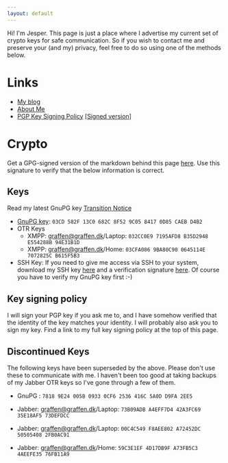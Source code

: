 ```yaml
---
layout: default
---
```


Hi! I'm Jesper. This page is just a place where I advertise my current set of crypto keys for safe communication. So if you wish to contact me and preserve your (and my) privacy, feel free to do so using one of the methods below. 

# Links

* [My blog](https://blog.graffen.dk)
* [About Me](https://about.me/graffen)
* [PGP Key Signing Policy](/keysigning/policy/) [[Signed version]](/keysigning/policy/index.md.asc)

# Crypto
Get a GPG-signed version of the markdown behind this page [here](index.md.asc). Use this signature to verify that 
the below information is correct.

## Keys
Read my latest GnuPG key [Transition Notice](/transition-notice.html)

* [GnuPG key](graffen.asc): `03CD 582F 13C0 682C 8F52 9C05 8417 0D85 CAEB D4B2` 
* OTR Keys
  * XMPP: graffen@graffen.dk/Laptop: `032CC0E9 7195AFD8 B35D2948 E554288B 94E31B1D`
  * XMPP: graffen@graffen.dk/Home: `03CFA086 9BA80C90 0645114E 7072825C B615F5B3`
* SSH Key: If you need to give me access via SSH to your system, download my SSH key [here](graffen-ssh-key.txt) and a verification signature [here](graffen-ssh-key.txt.asc). Of course you have to verify my GnuPG key first :-)  

## Key signing policy
I will sign your PGP key if you ask me to, and I have somehow verified that the identity of the key matches your
identity. I will probably also ask you to sign my key. Find a link to my full key signing policy at the top of this page. 

## Discontinued Keys
The following keys have been superseded by the above. Please don't use these to communicate with me. I haven't been too good at taking backups of my Jabber OTR keys so I've gone through a few of them. 


* GnuPG : `7818 9E24 005B 0933 0CF6 2536 416C 5A0D D9FA 2EE5`

* Jabber: graffen@graffen.dk/Laptop: `73B09ADB A4EFF7D4 42A3FC69 35E18AF5 73DEFDCC`
* Jabber: graffen@graffen.dk/Laptop: `00C4C549 F8AEE802 A72452DC 50505408 2FB0AC91`
* Jabber: graffen@graffen.dk/Home: `59C3E1EF 4D17DB9F A73FB5C3 4AEEFE35 76FB11A9`